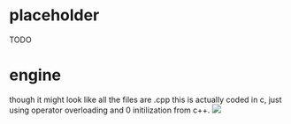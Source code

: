 # placeholder

TODO

# engine
though it might look like all the files are .cpp this is actually coded in c, just using operator overloading and 0 initilization from c++.
<img src="https://i.imgur.com/IqDgIUm.png"/>

